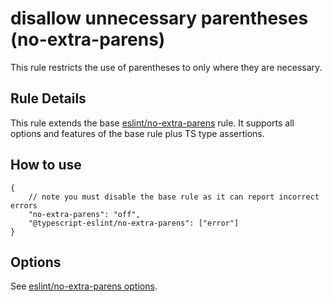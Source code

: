 # disallow unnecessary parentheses (no-extra-parens)

This rule restricts the use of parentheses to only where they are necessary.

## Rule Details

This rule extends the base [eslint/no-extra-parens](https://eslint.org/docs/rules/no-extra-parens) rule.
It supports all options and features of the base rule plus TS type assertions.

## How to use

```cjson
{
    // note you must disable the base rule as it can report incorrect errors
    "no-extra-parens": "off",
    "@typescript-eslint/no-extra-parens": ["error"]
}
```

## Options

See [eslint/no-extra-parens options](https://eslint.org/docs/rules/no-extra-parens#options).

